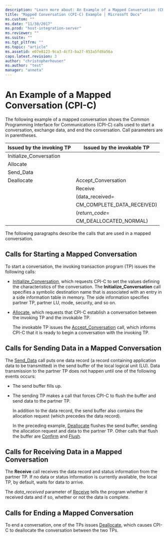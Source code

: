 ```yaml
---
description: "Learn more about: An Example of a Mapped Conversation (CPI-C)"
title: "Mapped Conversation (CPI-C) Example | Microsoft Docs"
ms.custom: ""
ms.date: "11/30/2017"
ms.prod: "host-integration-server"
ms.reviewer: ""
ms.suite: ""
ms.tgt_pltfrm: ""
ms.topic: "article"
ms.assetid: e07e8123-9ca3-4cf3-ba27-853a5fd9a56a
caps.latest.revision: 3
author: "christopherhouser"
ms.author: "test"
manager: "anneta"
---
```

# An Example of a Mapped Conversation (CPI-C)
The following example of a mapped conversation shows the Common Programming Interface for Communications (CPI-C) calls used to start a conversation, exchange data, and end the conversation. Call parameters are in parentheses.  
  
|Issued by the invoking TP|Issued by the invokable TP|  
|-------------------------------|--------------------------------|  
|Initialize_Conversation||  
|Allocate||  
|Send_Data||  
|Deallocate|Accept_Conversation|  
||Receive|  
||(data_received=|  
||CM_COMPLETE_DATA_RECEIVED)|  
||(*return_code*=|  
||CM_DEALLOCATED_NORMAL)|  
  
 The following paragraphs describe the calls that are used in a mapped conversation.  
  
## Calls for Starting a Mapped Conversation  
 To start a conversation, the invoking transaction program (TP) issues the following calls:  
  
- [Initialize_Conversation](initialize-conversation-cpi-c-1.md), which requests CPI-C to set the values defining the characteristics of the conversation. The **Initialize_Conversation** call specifies a symbolic destination name that is associated with an entry in a side information table in memory. The side information specifies partner TP, partner LU, mode, security, and so on.  
  
- [Allocate](allocate-cpi-c-2.md), which requests that CPI-C establish a conversation between the invoking TP and the invokable TP.  
  
  The invokable TP issues the [Accept_Conversation](accept-conversation-cpi-c-2.md) call, which informs CPI-C that it is ready to begin a conversation with the invoking TP.  
  
## Calls for Sending Data in a Mapped Conversation  
 The [Send_Data](send-data-cpi-c-2.md) call puts one data record (a record containing application data to be transmitted) in the send buffer of the local logical unit (LU). Data transmission to the partner TP does not happen until one of the following events occurs:  
  
- The send buffer fills up.  
  
- The sending TP makes a call that forces CPI-C to flush the buffer and send data to the partner TP.  
  
  In addition to the data record, the send buffer also contains the allocation request (which precedes the data record).  
  
  In the preceding example, [Deallocate](deallocate-cpi-c-1.md) flushes the send buffer, sending the allocation request and data to the partner TP. Other calls that flush the buffer are [Confirm](confirm-cpi-c-2.md) and [Flush](flush-cpi-c-2.md).  
  
## Calls for Receiving Data in a Mapped Conversation  
 The **Receive** call receives the data record and status information from the partner TP. If no data or status information is currently available, the local TP, by default, waits for data to arrive.  
  
 The *data_received* parameter of [Receive](receive-cpi-c-2.md) tells the program whether it received data and if so, whether or not the data is complete.  
  
## Calls for Ending a Mapped Conversation  
 To end a conversation, one of the TPs issues [Deallocate](deallocate-cpi-c-1.md), which causes CPI-C to deallocate the conversation between the two TPs.

